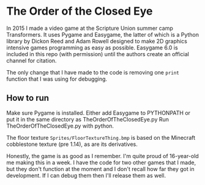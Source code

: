 # The Order of the Closed Eye

In 2015 I made a video game at the Scripture Union summer camp Transformers. It uses Pygame and Easygame, the latter of which is a Python library by Dickon Reed and Adam Rowell designed to make 2D graphics intensive games programming as easy as possible. Easygame 6.0 is included in this repo (with permission) until the authors create an official channel for citation.

The only change that I have made to the code is removing one `print` function that I was using for debugging.

## How to run
Make sure Pygame is installed.
Either add Easygame to PYTHONPATH or put it in the same directory as TheOrderOfTheClosedEye.py
Run TheOrderOfTheClosedEye.py with python.

The floor texture `Sprites/FloorTextureThing.bmp` is based on the Minecraft cobblestone texture (pre 1.14), as are its derivatives.

Honestly, the game is as good as I remember. I'm quite proud of 16-year-old me making this in a week. I have the code for two other games that I made, but they don't function at the moment and I don't recall how far they got in development. If I can debug them then I'll release them as well.
